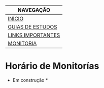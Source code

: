 |  NAVEGAÇÃO 	|
|---	        |
|  [INÍCIO](https://gabrieldeio.github.io/logicaparacomputacao.github.io/) 	        |
|  [GUIAS DE ESTUDOS](https://gabrieldeio.github.io/logicaparacomputacao.github.io/guia-de-estudos/) 	        |
|  [LINKS IMPORTANTES](https://gabrieldeio.github.io/logicaparacomputacao.github.io/links-importantes/)	        |
|   [MONITORIA](https://github.com/gabrielDeio/logicaparacomputacao.github.io/tree/main/monitoria)	        |


# Horário de Monitorías

* Em construção *